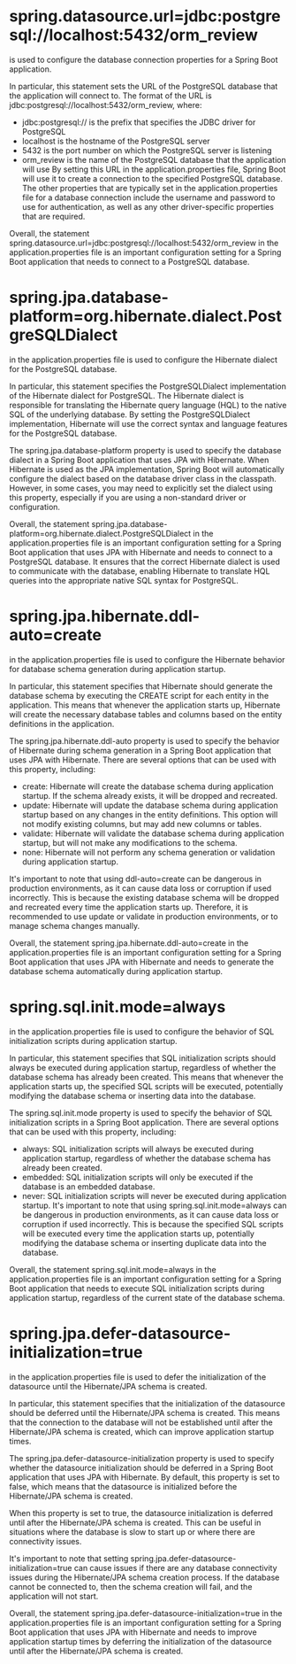 # spring.datasource.url=jdbc:postgresql://localhost:5432/orm_review

is used to configure the database connection properties for a Spring Boot application.

In particular, this statement sets the URL of the PostgreSQL database that the application will connect to.
The format of the URL is jdbc:postgresql://localhost:5432/orm_review, where:

* jdbc:postgresql:// is the prefix that specifies the JDBC driver for PostgreSQL
* localhost is the hostname of the PostgreSQL server
* 5432 is the port number on which the PostgreSQL server is listening
* orm_review is the name of the PostgreSQL database that the application will use
  By setting this URL in the application.properties file, Spring Boot will use it to create a connection to the specified
  PostgreSQL database. The other properties that are typically set in the application.properties file for a database
  connection include the username and password to use for authentication, as well as any other driver-specific properties
  that are required.

Overall, the statement spring.datasource.url=jdbc:postgresql://localhost:5432/orm_review in the application.properties
file is an important configuration setting for a Spring Boot application that needs to connect to a PostgreSQL database.

# spring.jpa.database-platform=org.hibernate.dialect.PostgreSQLDialect
in the application.properties file is used to configure the Hibernate dialect for the PostgreSQL database.

In particular, this statement specifies the PostgreSQLDialect implementation of the Hibernate dialect for PostgreSQL.
The Hibernate dialect is responsible for translating the Hibernate query language (HQL) to the native SQL of the
underlying database. By setting the PostgreSQLDialect implementation, Hibernate will use the correct syntax and language
features for the PostgreSQL database.

The spring.jpa.database-platform property is used to specify the database dialect in a Spring Boot application that uses
JPA with Hibernate. When Hibernate is used as the JPA implementation, Spring Boot will automatically configure the
dialect based on the database driver class in the classpath. However, in some cases, you may need to explicitly set the
dialect using this property, especially if you are using a non-standard driver or configuration.

Overall, the statement spring.jpa.database-platform=org.hibernate.dialect.PostgreSQLDialect in the
application.properties file is an important configuration setting for a Spring Boot application that uses JPA with
Hibernate and needs to connect to a PostgreSQL database. It ensures that the correct Hibernate dialect is used to
communicate with the database, enabling Hibernate to translate HQL queries into the appropriate native SQL syntax for
PostgreSQL.

# spring.jpa.hibernate.ddl-auto=create
in the application.properties file is used to configure the Hibernate behavior for database schema generation during
application startup.

In particular, this statement specifies that Hibernate should generate the database schema by executing the CREATE
script for each entity in the application. This means that whenever the application starts up, Hibernate will create the
necessary database tables and columns based on the entity definitions in the application.

The spring.jpa.hibernate.ddl-auto property is used to specify the behavior of Hibernate during schema generation in a
Spring Boot application that uses JPA with Hibernate. There are several options that can be used with this property,
including:

* create: Hibernate will create the database schema during application startup. If the schema already exists, it will be
  dropped and recreated.
* update: Hibernate will update the database schema during application startup based on any changes in the entity
  definitions. This option will not modify existing columns, but may add new columns or tables.
* validate: Hibernate will validate the database schema during application startup, but will not make any modifications
  to the schema.
* none: Hibernate will not perform any schema generation or validation during application startup.

It's important to note that using ddl-auto=create can be dangerous in production environments, as it can cause data
loss or corruption if used incorrectly. This is because the existing database schema will be dropped and recreated every
time the application starts up. Therefore, it is recommended to use update or validate in production environments, or to
manage schema changes manually.

Overall, the statement spring.jpa.hibernate.ddl-auto=create in the application.properties file is an important
configuration setting for a Spring Boot application that uses JPA with Hibernate and needs to generate the database
schema automatically during application startup.

# spring.sql.init.mode=always
in the application.properties file is used to configure the behavior of SQL initialization scripts during application
startup.

In particular, this statement specifies that SQL initialization scripts should always be executed during application
startup, regardless of whether the database schema has already been created. This means that whenever the application
starts up, the specified SQL scripts will be executed, potentially modifying the database schema or inserting data into
the database.

The spring.sql.init.mode property is used to specify the behavior of SQL initialization scripts in a Spring Boot
application. There are several options that can be used with this property, including:

* always: SQL initialization scripts will always be executed during application startup, regardless of whether the
  database schema has already been created.
* embedded: SQL initialization scripts will only be executed if the database is an embedded database.
* never: SQL initialization scripts will never be executed during application startup.
  It's important to note that using spring.sql.init.mode=always can be dangerous in production environments, as it can
  cause data loss or corruption if used incorrectly. This is because the specified SQL scripts will be executed every time
  the application starts up, potentially modifying the database schema or inserting duplicate data into the database.

Overall, the statement spring.sql.init.mode=always in the application.properties file is an important configuration
setting for a Spring Boot application that needs to execute SQL initialization scripts during application startup,
regardless of the current state of the database schema.

# spring.jpa.defer-datasource-initialization=true
in the application.properties file is used to defer the initialization of the datasource until the Hibernate/JPA schema
is created.

In particular, this statement specifies that the initialization of the datasource should be deferred until the
Hibernate/JPA schema is created. This means that the connection to the database will not be established until after the
Hibernate/JPA schema is created, which can improve application startup times.

The spring.jpa.defer-datasource-initialization property is used to specify whether the datasource initialization should
be deferred in a Spring Boot application that uses JPA with Hibernate. By default, this property is set to false, which
means that the datasource is initialized before the Hibernate/JPA schema is created.

When this property is set to true, the datasource initialization is deferred until after the Hibernate/JPA schema is
created. This can be useful in situations where the database is slow to start up or where there are connectivity issues.

It's important to note that setting spring.jpa.defer-datasource-initialization=true can cause issues if there are any
database connectivity issues during the Hibernate/JPA schema creation process. If the database cannot be connected to,
then the schema creation will fail, and the application will not start.

Overall, the statement spring.jpa.defer-datasource-initialization=true in the application.properties file is an
important configuration setting for a Spring Boot application that uses JPA with Hibernate and needs to improve
application startup times by deferring the initialization of the datasource until after the Hibernate/JPA schema is
created.